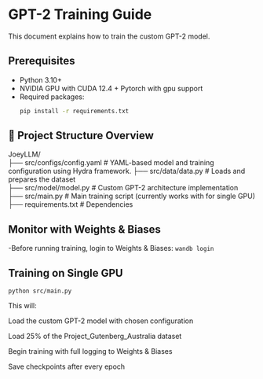 # GPT-2 Training Guide

This document explains how to train the custom GPT-2 model.

## Prerequisites
- Python 3.10+
- NVIDIA GPU with CUDA 12.4 +
Pytorch with gpu support
- Required packages:
  ```bash
  pip install -r requirements.txt

## 📁 Project Structure Overview
JoeyLLM/  
├── src/configs/config.yaml    # YAML-based model and training configuration using Hydra framework.
├── src/data/data.py    # Loads and prepares the dataset  
├── src/model/model.py    # Custom GPT-2 architecture implementation  
├── src/main.py    # Main training script (currently works with for single GPU)
├── requirements.txt       # Dependencies  

## Monitor with Weights & Biases

-Before running training, login to Weights & Biases: `wandb login`

## Training on Single GPU
    python src/main.py
  

This will:

Load the custom GPT-2 model with chosen configuration

Load 25% of the Project_Gutenberg_Australia dataset

Begin training with full logging to Weights & Biases

Save checkpoints after every epoch
